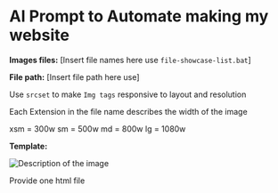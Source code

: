# AI Prompt to Automate making my website

**Images files:**
[Insert file names here use `file-showcase-list.bat`]

**File path:**
[Insert file path here use]

Use `srcset` to make `Img tags` responsive to layout and resolution

Each Extension in the file name describes the width of the image

xsm = 300w
sm = 500w
md = 800w
lg = 1080w

**Template:**

<img 
src="image-xsm.jpg" 
srcset="
 image-xsm.jpg 300w,
 image-sm.jpg 500w,
 image-md.jpg 800w,
 image-lg.jpg 1080w
 " 
sizes="(max-width: 600px) 100vw, (max-width: 992px) 50vw, 33vw"
 alt="Description of the image"
 loading="lazy" class="image-style">

Provide one html file
